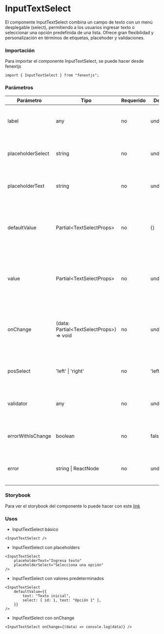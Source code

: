 # InputTextSelect

El componente InputTextSelect combina un campo de texto con un menú desplegable (select), permitiendo a los usuarios ingresar texto o seleccionar una opción predefinida de una lista. Ofrece gran flexibilidad y personalización en términos de etiquetas, placehoder y validaciones.

### Importación

Para importar el componente InputTextSelect, se puede hacer desde fenextjs

```tsx copy
import { InputTextSelect } from "fenextjs";
```

### Parámetros

| Parámetro         | Tipo                                        | Requerido | Default   | Descripcion                                                                                                                |
| ----------------- | ------------------------------------------- | --------- | --------- | -------------------------------------------------------------------------------------------------------------------------- |
| label             | any                                         | no        | undefined | Texto de la etiqueta que se muestra para el campo de texto y select.                                                       |
| placeholderSelect | string                                      | no        | undefined | Texto que se muestra como placeholder en el campo select.                                                                  |
| placeholderText   | string                                      | no        | undefined | Texto que se muestra como placeholder en el campo de texto.                                                                |
| defaultValue      | Partial\<TextSelectProps\>                  | no        | \{\}      | Valor predeterminado para el componente, incluyendo el texto y la opción seleccionada.                                     |
| value             | Partial\<TextSelectProps\>                  | no        | undefined | Valor actual del componente, que puede ser controlado externamente. Incluye el texto y la opción seleccionada.             |
| onChange          | (data: Partial\<TextSelectProps\>) =\> void | no        | undefined | Función que se ejecuta al cambiar el valor del texto o del select. Recibe un objeto con las propiedades 'text' y 'select'. |
| posSelect         | 'left' \| 'right'                           | no        | 'left'    | Posición del campo select respecto al campo de texto.                                                                      |
| validator         | any                                         | no        | undefined | Validador personalizado para el campo de texto y select.                                                                   |
| errorWithIsChange | boolean                                     | no        | false     | Determina si se debe mostrar el mensaje de error cuando el valor cambia.                                                   |
| error             | string \| ReactNode                         | no        | undefined | Mensaje de error que se muestra cuando la validación falla.                                                                |

### Storybook

Para ver el storybook del componente lo puede hacer con este [link](https://fenextjs-component-storybook.vercel.app/?path=/story/input-inputtextselect--index)

### Usos

-   InputTextSelect básico

```tsx copy
<InputTextSelect />
```

-   InputTextSelect con placeholders

```tsx copy
<InputTextSelect
    placeholderText="Ingresa texto"
    placeholderSelect="Selecciona una opción"
/>
```

-   InputTextSelect con valores predeterminados

```tsx copy
<InputTextSelect
    defaultValue={{
        text: "Texto inicial",
        select: { id: 1, text: "Opción 1" },
    }}
/>
```

-   InputTextSelect con onChange

```tsx copy
<InputTextSelect onChange={(data) => console.log(data)} />
```
